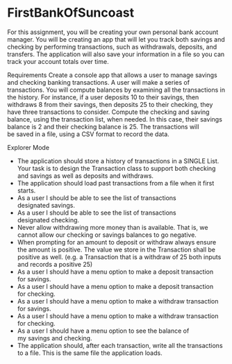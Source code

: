 # FirstBankOfSuncoast

For this assignment, you will be creating your own personal bank account manager. You will be creating an app that will let you track both savings and checking by performing transactions, such as withdrawals, deposits, and transfers. The application will also save your information in a file so you can track your account totals over time.

Requirements
Create a console app that allows a user to manage savings and checking banking transactions.
A user will make a series of transactions.
You will compute balances by examining all the transactions in the history. For instance, if a user deposits 10 to their savings, then withdraws 8 from their savings, then deposits 25 to their checking, they have three transactions to consider. Compute the checking and saving balance, using the transaction list, when needed. In this case, their savings balance is 2 and their checking balance is 25.
The transactions will be saved in a file, using a CSV format to record the data.

Explorer Mode

- The application should store a history of transactions in a SINGLE List<Transaction>. Your task is to design the Transaction class to support both checking and savings as well as deposits and withdraws.
- The application should load past transactions from a file when it first starts.
- As a user I should be able to see the list of transactions designated savings.
- As a user I should be able to see the list of transactions designated checking.
- Never allow withdrawing more money than is available. That is, we cannot allow our checking or savings balances to go negative.
- When prompting for an amount to deposit or withdraw always ensure the amount is positive. The value we store in the Transaction shall be positive as well. (e.g. a Transaction that is a withdraw of 25 both inputs and records a positive 25)
- As a user I should have a menu option to make a deposit transaction for savings.
- As a user I should have a menu option to make a deposit transaction for checking.
- As a user I should have a menu option to make a withdraw transaction for savings.
- As a user I should have a menu option to make a withdraw transaction for checking.
- As a user I should have a menu option to see the balance of my savings and checking.
- The application should, after each transaction, write all the transactions to a file. This is the same file the application loads.
